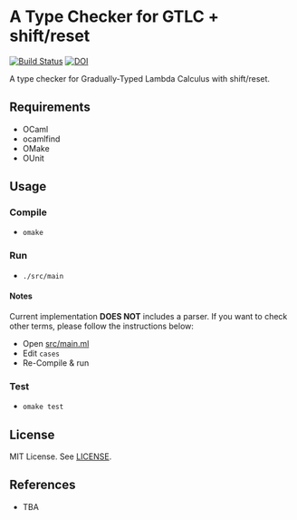 # A Type Checker for GTLC + shift/reset

[![Build Status](https://travis-ci.org/ymyzk/gsrchecker.svg?branch=master)](https://travis-ci.org/ymyzk/gsrchecker)
[![DOI](https://zenodo.org/badge/doi/10.5281/zenodo.35567.svg)](http://dx.doi.org/10.5281/zenodo.35567)

A type checker for Gradually-Typed Lambda Calculus with shift/reset.

## Requirements
- OCaml
- ocamlfind
- OMake
- OUnit

## Usage
### Compile
- `omake`

### Run
- `./src/main`

#### Notes
Current implementation **DOES NOT** includes a parser.
If you want to check other terms, please follow the instructions below:

- Open [src/main.ml](src/main.ml)
- Edit `cases`
- Re-Compile & run

### Test
- `omake test`

## License
MIT License. See [LICENSE](LICENSE).

## References
- TBA
